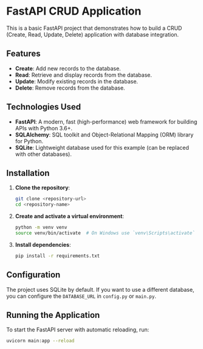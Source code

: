 # FastAPI CRUD Application

This is a basic FastAPI project that demonstrates how to build a CRUD (Create, Read, Update, Delete) application with database integration.

## Features

- **Create**: Add new records to the database.
- **Read**: Retrieve and display records from the database.
- **Update**: Modify existing records in the database.
- **Delete**: Remove records from the database.

## Technologies Used

- **FastAPI**: A modern, fast (high-performance) web framework for building APIs with Python 3.6+.
- **SQLAlchemy**: SQL toolkit and Object-Relational Mapping (ORM) library for Python.
- **SQLite**: Lightweight database used for this example (can be replaced with other databases).

## Installation

1. **Clone the repository**:

    ```bash
    git clone <repository-url>
    cd <repository-name>
    ```

2. **Create and activate a virtual environment**:

    ```bash
    python -m venv venv
    source venv/bin/activate  # On Windows use `venv\Scripts\activate`
    ```

3. **Install dependencies**:

    ```bash
    pip install -r requirements.txt
    ```

## Configuration

The project uses SQLite by default. If you want to use a different database, you can configure the `DATABASE_URL` in `config.py` or `main.py`.

## Running the Application

To start the FastAPI server with automatic reloading, run:

```bash
uvicorn main:app --reload
